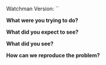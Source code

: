<!-- Please fill out the following questions, thanks! -->

Watchman Version: ``

**What were you trying to do?**



**What did you expect to see?**



**What did you see?**



**How can we reproduce the problem?**
